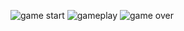 ![game start](https://github.com/SashreekMishra/Hitwicket_Assignment/assets/96340448/192137e1-e2b7-4463-a3ed-f50abc5e4fed)
![gameplay](https://github.com/SashreekMishra/Hitwicket_Assignment/assets/96340448/1f1ab0ef-ca40-40c2-864d-4dcb412daf69)
![game over](https://github.com/SashreekMishra/Hitwicket_Assignment/assets/96340448/d23080f5-9ecd-4363-a575-4be5d083634f)
